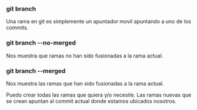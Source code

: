 ### git branch
Una rama en git es simplemente un apuntador movil apuntando a uno de los commits.

### git branch --no-merged
Nos muestra que ramas no han sido fusionadas a la rama actual.

### git branch --merged
Nos muestra las ramas que han sido fusionadas a la rama actual.

Puedo crear todas las ramas que quiera y/o necesite.
Las ramas nuevas que se crean apuntan al commit actual donde estamos ubicados nosotros. 
